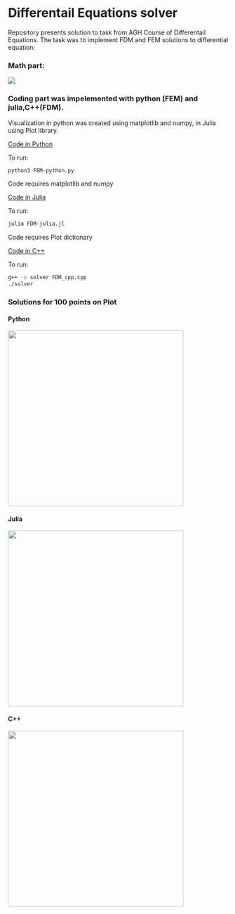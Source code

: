 # Differentail Equations solver
Repository presents solution to task from AGH Course of Differentail Equations. The task was to implement FDM and FEM solutions to differential equation:
### Math part:


<img src="[sciezka/do/obrazu.png](https://github.com/user-attachments/assets/0b24dad6-f16a-497b-8222-0eb85d9fce75)" style='alignement: center'>

### Coding part was impelemented with python (FEM) and julia,C++(FDM).
Visualization in python was created using matplotlib and numpy, in Julia using Plot library.

[Code in Python](https://przykladowa-strona.p][https://github.com/mcjwsn/Differential-Equations-FDM-and-FEM-solutions-with-Python-Julia-Cpp/blob/main/FEM-python.py)

To run:
```bash
python3 FEM-python.py
```
Code requires matplotlib and numpy

[Code in Julia](https://github.com/mcjwsn/Differential-Equations-FDM-and-FEM-solutions-with-Python-Julia-Cpp/blob/main/FDM_julia.jl)

To run:
```bash
julia FDM-julia.jl
```
Code requires Plot dictionary

[Code in C++](https://github.com/mcjwsn/Differential-Equations-FDM-and-FEM-solutions-with-Python-Julia-Cpp/blob/main/FDM_cpp.cpp)

To run:
```bash
g++ -o solver FDM_cpp.cpp
./solver
```
### Solutions for 100 points on Plot
#### Python
<img src="[sciezka/do/obrazu.png](https://github.com/mcjwsn/Differential-Equations-FDM-and-FEM-solutions-with-Python-Julia-Cpp/blob/main/FEM_python_chart.png)" width="400" height="400">

#### Julia
<img src="[sciezka/do/obrazu.png](https://github.com/mcjwsn/Differential-Equations-FDM-and-FEM-solutions-with-Python-Julia-Cpp/blob/main/FDM_julia_chart.png)" width="400" height="400">

#### C++
<img src="[sciezka/do/obrazu.png](https://github.com/mcjwsn/Differential-Equations-FDM-and-FEM-solutions-with-Python-Julia-Cpp/blob/main/FDM_cpp_chart.png)" width="400" height="400">
